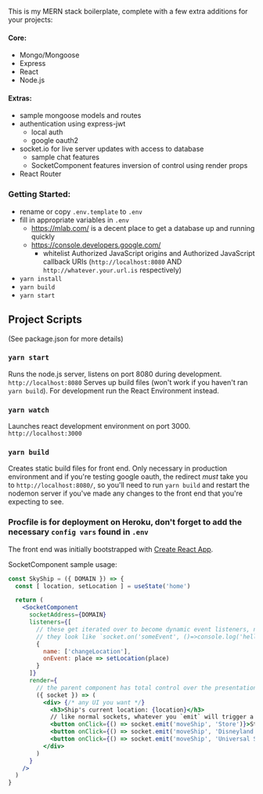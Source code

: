 This is my MERN stack boilerplate, complete with a few extra additions for your projects:

#### Core:
* Mongo/Mongoose
* Express
* React
* Node.js

#### Extras:
* sample mongoose models and routes
* authentication using express-jwt
    * local auth
    * google oauth2
* socket.io for live server updates with access to database
    * sample chat features
    * SocketComponent features inversion of control using render props
* React Router

### Getting Started:
* rename or copy `.env.template` to `.env`
* fill in appropriate variables in `.env`
    * https://mlab.com/ is a decent place to get a database up and running quickly
    * https://console.developers.google.com/ 
        * whitelist Authorized JavaScript origins and Authorized JavaScript callback URIs (`http://localhost:8080` AND `http://whatever.your.url.is` respectively)
* `yarn install`
* `yarn build`
* `yarn start`

## Project Scripts

(See package.json for more details)

### `yarn start`

Runs the node.js server, listens on port 8080 during development. `http://localhost:8080`
Serves up build files (won't work if you haven't ran `yarn build`). For development run the 
React Environment instead.

### `yarn watch`

Launches react development environment on port 3000. `http://localhost:3000`

### `yarn build`

Creates static build files for front end. Only necessary in production environment and if you're testing google oauth, the redirect _must_ take you to `http://localhost:8080/`, so you'll need to run `yarn build` and restart the nodemon server if you've made any changes to the front end that you're expecting to see.

### Procfile is for deployment on Heroku, don't forget to add the necessary `config vars` found in `.env`

The front end was initially bootstrapped with [Create React App](https://github.com/facebook/create-react-app).

SocketComponent sample usage:

```jsx
const SkyShip = ({ DOMAIN }) => {
  const [ location, setLocation ] = useState('home')

  return (
    <SocketComponent
      socketAddress={DOMAIN}
      listeners={[ 
        // these get iterated over to become dynamic event listeners, normally
        // they look like `socket.on('someEvent', ()=>console.log('hello world'))`
        {
          name: ['changeLocation'],
          onEvent: place => setLocation(place)
        }
	  ]}
      render={ 
        // the parent component has total control over the presentation of the socket-connected components
        ({ socket }) => (
          <div> {/* any UI you want */}
            <h3>Ship's current location: {location}</h3>
            // like normal sockets, whatever you `emit` will trigger a server event where you respond however you want
            <button onClick={() => socket.emit('moveShip', 'Store')}>Store</button>
            <button onClick={() => socket.emit('moveShip', 'Disneyland')}>Disneyland</button>
            <button onClick={() => socket.emit('moveShip', 'Universal Studios')}>Universal Studios</button>
          </div>
        )
      }
    />
  )
}
```